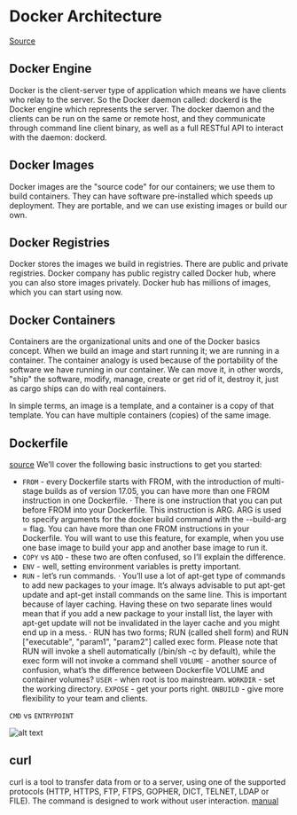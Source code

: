 # Docker Architecture

[Source](https://www.guru99.com/docker-tutorial.html#:~:text=%20Below%20is%20a%20step%20by%20step%20Docker,the%20Docker%20APT%20repository.%0AUse%20the%20below...%20More%20)

## Docker Engine

Docker is the client-server type of application which means we have clients who relay to the server. So the Docker daemon called: dockerd is the Docker engine which represents the server. The docker daemon and the clients can be run on the same or remote host, and they communicate through command line client binary, as well as a full RESTful API to interact with the daemon: dockerd.

## Docker Images

Docker images are the "source code" for our containers; we use them to build containers. They can have software pre-installed which speeds up deployment. They are portable, and we can use existing images or build our own.

## Docker Registries

Docker stores the images we build in registries. There are public and private registries. Docker company has public registry called Docker hub, where you can also store images privately. Docker hub has millions of images, which you can start using now.

## Docker Containers

Containers are the organizational units and one of the Docker basics concept. When we build an image and start running it; we are running in a container. The container analogy is used because of the portability of the software we have running in our container. We can move it, in other words, "ship" the software, modify, manage, create or get rid of it, destroy it, just as cargo ships can do with real containers.

In simple terms, an image is a template, and a container is a copy of that template. You can have multiple containers (copies) of the same image.

## Dockerfile

[source](https://takacsmark.com/dockerfile-tutorial-by-example-dockerfile-best-practices-2018/#minimize-the-number-of-steps-in-the-dockerfile)
We’ll cover the following basic instructions to get you started:

- `FROM` - every Dockerfile starts with FROM, with the introduction of multi-stage builds as of version 17.05, you can have more than one FROM instruction in one Dockerfile.
  · There is one instruction that you can put before FROM into your Dockerfile. This instruction is ARG. ARG is used to specify arguments for the docker build command with the --build-arg <varname>=<value> flag.
  You can have more than one FROM instructions in your Dockerfile. You will want to use this feature, for example, when you use one base image to build your app and another base image to run it.
- `COPY` vs `ADD` - these two are often confused, so I’ll explain the difference.
- `ENV` - well, setting environment variables is pretty important.
- `RUN` - let’s run commands.
  · You’ll use a lot of apt-get type of commands to add new packages to your image. It’s always advisable to put apt-get update and apt-get install commands on the same line. This is important because of layer caching. Having these on two separate lines would mean that if you add a new package to your install list, the layer with apt-get update will not be invalidated in the layer cache and you might end up in a mess.
  · RUN has two forms; RUN <command> (called shell form) and RUN ["executable", "param1", "param2"] called exec form. Please note that RUN <command> will invoke a shell automatically (/bin/sh -c by default), while the exec form will not invoke a command shell
  `VOLUME` - another source of confusion, what’s the difference between Dockerfile VOLUME and container volumes?
  `USER` - when root is too mainstream.
  `WORKDIR` - set the working directory.
  `EXPOSE` - get your ports right.
  `ONBUILD` - give more flexibility to your team and clients.

`CMD` vs `ENTRYPOINT`

![alt text](https://img.jbzj.com/file_images/article/201803/2018031211363722.png)

## curl

curl is a tool to transfer data from or to a server, using one of the supported protocols (HTTP, HTTPS, FTP, FTPS, GOPHER, DICT, TELNET, LDAP or FILE). The command is designed to work without user interaction.
[manual](https://www.mit.edu/afs.new/sipb/user/ssen/src/curl-7.11.1/docs/curl.html)
